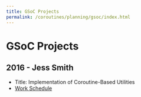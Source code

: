 ```yaml
---
title: GSoC Projects
permalink: /coroutines/planning/gsoc/index.html
---
```


# GSoC Projects

## 2016 - Jess Smith

- Title: Implementation of Coroutine-Based Utilities
- [Work Schedule](/coroutines/planning/schedules/jess.txt)
